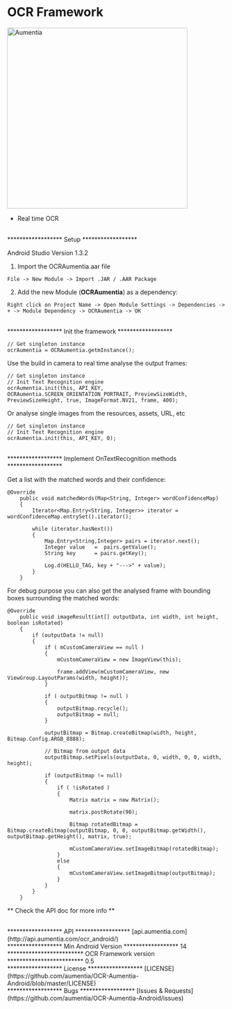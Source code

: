 OCR Framework
=======================

<p align="left" >
  <img src="http://www.aumentia.com/images/sdks/ocrsdk@2x.png" width="415" alt="Aumentia" title="Aumentia">
</p>

* Real time OCR

<br>
******************
Setup
******************

Android Studio Version 1.3.2

1. Import the OCRAumentia.aar file

```
File -> New Module -> Import .JAR / .AAR Package
```

2. Add the new Module (**OCRAumentia**) as a dependency:

```
Right click on Project Name -> Open Module Settings -> Dependencies -> + -> Module Dependency -> OCRAumentia -> OK
```

<br>
******************
Init the framework
******************


```
// Get singleton instance
ocrAumentia = OCRAumentia.getmInstance();
```

Use the build in camera to real time analyse the output frames:

```
// Get singleton instance
// Init Text Recognition engine
ocrAumentia.init(this, API_KEY, OCRAumentia.SCREEN_ORIENTATION_PORTRAIT, PreviewSizeWidth, PreviewSizeHeight, true, ImageFormat.NV21, frame, 400);
```

Or analyse single images from the resources, assets, URL, etc

```
// Get singleton instance
// Init Text Recognition engine
ocrAumentia.init(this, API_KEY, 0);
```

<br>
******************
Implement OnTextRecognition methods
******************

Get a list with the matched words and their confidence:


```
@Override
    public void matchedWords(Map<String, Integer> wordConfidenceMap)
    {
        Iterator<Map.Entry<String, Integer>> iterator = wordConfidenceMap.entrySet().iterator();

        while (iterator.hasNext())
        {
            Map.Entry<String,Integer> pairs = iterator.next();
            Integer value   =  pairs.getValue();
            String key      = pairs.getKey();

            Log.d(HELLO_TAG, key + "--->" + value);
        }
    }
```

For debug purpose you can also get the analysed frame with bounding boxes surrounding the matched words:

```
@Override
    public void imageResult(int[] outputData, int width, int height, boolean isRotated)
    {
        if (outputData != null)
        {
            if ( mCustomCameraView == null )
            {
                mCustomCameraView = new ImageView(this);

                frame.addView(mCustomCameraView, new ViewGroup.LayoutParams(width, height));
            }

            if ( outputBitmap != null )
            {
                outputBitmap.recycle();
                outputBitmap = null;
            }

            outputBitmap = Bitmap.createBitmap(width, height, Bitmap.Config.ARGB_8888);

            // Bitmap from output data
            outputBitmap.setPixels(outputData, 0, width, 0, 0, width, height);

            if (outputBitmap != null)
            {
                if ( !isRotated )
                {
                    Matrix matrix = new Matrix();

                    matrix.postRotate(90);

                    Bitmap rotatedBitmap = Bitmap.createBitmap(outputBitmap, 0, 0, outputBitmap.getWidth(), outputBitmap.getHeight(), matrix, true);

                    mCustomCameraView.setImageBitmap(rotatedBitmap);
                }
                else
                {
                    mCustomCameraView.setImageBitmap(outputBitmap);
                }
            }
        }
    }
```

** Check the API doc for more info **


<br>
******************
API
******************
[api.aumentia.com](http://api.aumentia.com/ocr_android/)

<br>
******************
Min Android Version
******************
14

<br>
*************************
OCR Framework version
*************************
0.5


<br>
******************
License
******************
[LICENSE](https://github.com/aumentia/OCR-Aumentia-Android/blob/master/LICENSE)

<br>
******************
Bugs
******************
[Issues & Requests](https://github.com/aumentia/OCR-Aumentia-Android/issues)

